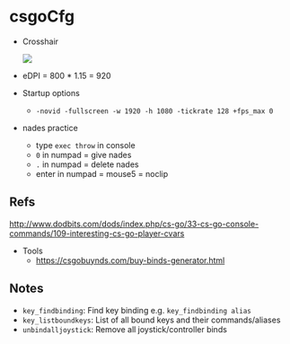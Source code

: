 # csgoCfg

* Crosshair

	![](https://i.imgur.com/QRZPDM0.png)

* eDPI = 800 * 1.15 = 920

* Startup options
	* `-novid -fullscreen -w 1920 -h 1080 -tickrate 128 +fps_max 0`

* nades practice
   * type `exec throw` in console
   * `0` in numpad = give nades
   * `.` in numpad = delete nades
   * enter in numpad = mouse5 = noclip

## Refs

http://www.dodbits.com/dods/index.php/cs-go/33-cs-go-console-commands/109-interesting-cs-go-player-cvars

* Tools
    * https://csgobuynds.com/buy-binds-generator.html

## Notes

- `key_findbinding`: Find key binding e.g. `key_findbinding alias`
- `key_listboundkeys`: List of all bound keys and their commands/aliases
- `unbindalljoystick`: Remove all joystick/controller binds
